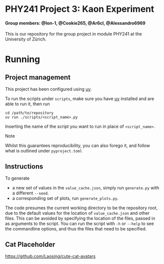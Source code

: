 # PHY241 Project 3: Kaon Experiment

#### Group members: @Ion-1, @Cookie265, @Ar6cl, @Alessandro6969

This is our repository for the group project in module PHY241 at the University of Zürich.

# Running

## Project management

This project has been configured using [uv](https://github.com/astral-sh/uv).

To run the scripts under `scripts`, make sure you have 
[uv](https://github.com/astral-sh/uv?tab=readme-ov-file#installation) 
installed and are able to run it, then run
```
cd /path/to/repository
uv run ./scripts/<script_name>.py
```
Inserting the name of the script you want to run in place of `<script_name>`.

> [!NOTE]
> Whilst this guarantees reproducibility, you can also forego it, 
> and follow what is outlined under `pyproject.toml`

## Instructions
To generate
 - a new set of values in the `value_cache.json`, simply run `generate.py` with a different `--seed`.
 - a corresponding set of plots, run `generate_plots.py`.

The code presumes the current working directory to be the repository root, due to the default
values for the location of `value_cache.json` and other files. This can be avoided by specifying
the location of the files, passed in as arguments to the script. You can run the script with
`-h` or `--help` to see the commandline options, and thus the files that need to be specified.

## Cat Placeholder
https://github.com/Laosing/cute-cat-avatars
